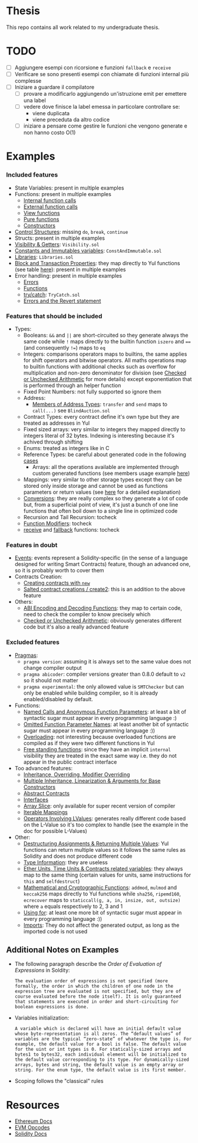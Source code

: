 # Thesis

This repo contains all work related to my undergraduate thesis.

# TODO

- [ ] Aggiungere esempi con ricorsione e funzioni `fallback` e `receive`
- [ ] Verificare se sono presenti esempi con chiamate di funzioni internal più complesse
- [ ] Iniziare a guardare il compilatore
  - [ ] provare a modificarlo aggiungendo un'istruzione emit per emettere una label
  - [ ] vedere dove finisce la label emessa in particolare controllare se:
    - viene duplicata
    - viene preceduta da altro codice
  - [ ] iniziare a pensare come gestire le funzioni che vengono generate e non hanno costo O(1)

# Examples

### Included features

- State Variables: present in multiple examples
- Functions: present in multiple examples
  - [Internal function calls](https://docs.soliditylang.org/en/latest/control-structures.html#internal-function-calls)
  - [External function calls](https://docs.soliditylang.org/en/latest/control-structures.html#external-function-calls)
  - [View functions](https://docs.soliditylang.org/en/latest/contracts.html#view-functions)
  - [Pure functions](https://docs.soliditylang.org/en/latest/contracts.html#pure-functions)
  - [Constructors](https://docs.soliditylang.org/en/latest/contracts.html#constructors)
- [Control Structures](https://docs.soliditylang.org/en/latest/control-structures.html#control-structures): missing `do`, `break`, `continue`
- Structs: present in multiple examples
- [Visibility & Getters](https://docs.soliditylang.org/en/latest/contracts.html#visibility-and-getters): `Visibility.sol`
- [Constants and Immutables variables](https://docs.soliditylang.org/en/latest/contracts.html#constant-and-immutable-state-variables): `ConstAndImmutable.sol`
- [Libraries](https://docs.soliditylang.org/en/latest/contracts.html#libraries): `Libraries.sol`
- [Block and Transaction Properties](https://docs.soliditylang.org/en/latest/units-and-global-variables.html#block-and-transaction-properties): they map directly to Yul functions (see table [here](https://docs.soliditylang.org/en/latest/yul.html#evm-dialect)): present in multiple examples
- Error handling: present in multiple examples
  - [Errors](https://docs.soliditylang.org/en/latest/structure-of-a-contract.html#errors)
  - [Functions](https://docs.soliditylang.org/en/latest/control-structures.html#error-handling-assert-require-revert-and-exceptions)
  - [try/catch](https://docs.soliditylang.org/en/latest/control-structures.html#try-catch): `TryCatch.sol`
  - [Errors and the Revert statement](https://docs.soliditylang.org/en/latest/contracts.html#errors-and-the-revert-statement)

### Features that should be included

- Types:
  - Booleans: `&&` and `||` are short-circuited so they generate always the same code while `!` maps directly to the builtin function `iszero` and `==` (and consequently `!=`) maps to `eq`
  - Integers: comparisons operators maps to builtins, the same applies for shift operators and bitwise operators. All maths operations map to builtin functions with additional checks such as overflow for multiplication and non-zero denominator for division (see [Checked or Unchecked Arithmetic](https://docs.soliditylang.org/en/latest/control-structures.html#checked-or-unchecked-arithmetic) for more details) except exponentiation that is performed through an helper function
  - Fixed Point Numbers: not fully supported so ignore them
  - Address:
    - [Members of Address Types](https://docs.soliditylang.org/en/latest/units-and-global-variables.html#members-of-address-types): `transfer` and `send` maps to `call(...)` see `BlindAuction.sol`
  - Contract Types: every contract define it's own type but they are treated as addresses in Yul
  - Fixed sized arrays: very similar to integers they mapped directly to integers literal of 32 bytes. Indexing is interesting because it's achived through shifting
  - Enums: treated as integers like in C
  - Reference Types: be careful about generated code in the following [cases](https://docs.soliditylang.org/en/latest/types.html#data-location-and-assignment-behaviour)
    - Arrays: all the operations available are implemented through custom generated functions (see members usage example [here](https://docs.soliditylang.org/en/latest/types.html#array-members))
  - Mappings: very similar to other storage types except they can be stored only inside storage and cannot be used as functions parameters or return values (see [here](https://docs.soliditylang.org/en/latest/types.html#mapping-types) for a detailed explanation)
  - [Conversions](https://docs.soliditylang.org/en/latest/types.html#conversions-between-elementary-types): they are really complex so they generate a lot of code but, from a superficial point of view, it's just a bunch of one line functions that often boil down to a single line in optimized code
  - Recursion and Tail Recursion: tocheck
  - [Function Modifiers](https://docs.soliditylang.org/en/latest/contracts.html#function-modifiers): tocheck
  - [receive](https://docs.soliditylang.org/en/latest/contracts.html#receive-ether-function) and [fallback](https://docs.soliditylang.org/en/latest/contracts.html#fallback-function) functions: tocheck

### Features in doubt

- [Events](https://docs.soliditylang.org/en/latest/contracts.html#events): events represent a Solidity-specific (in the sense of a language designed for writing Smart Contracts) feature, though an advanced one, so it is probably worth to cover them
- Contracts Creation:
  - [Creating contracts with `new`](https://docs.soliditylang.org/en/latest/control-structures.html#creating-contracts-via-new)
  - [Salted contract creations / create2](https://docs.soliditylang.org/en/latest/control-structures.html#salted-contract-creations-create2): this is an addition to the above feature
- Others:
  - [ABI Encoding and Decoding Functions](https://docs.soliditylang.org/en/latest/units-and-global-variables.html#abi-encoding-and-decoding-functions): they map to certain code, need to check the compiler to know precisely which
  - [Checked or Unchecked Arithmetic](https://docs.soliditylang.org/en/latest/control-structures.html#checked-or-unchecked-arithmetic): obviously generates different code but it's also a really advanced feature

### Excluded features

- [Pragmas](https://docs.soliditylang.org/en/latest/layout-of-source-files.html#pragmas):
  - `pragma version`: assuming it is always set to the same value does not change compiler output
  - `pragma abicoder`: compiler versions greater than 0.8.0 default to `v2` so it should not matter
  - `pragma experimental`: the only allowed value is `SMTChecker` but can only be enabled while building compiler, so it is already enabled/disabled by default.
- Functions:
  - [Named Calls and Anonymous Function Parameters](https://docs.soliditylang.org/en/latest/control-structures.html#named-calls-and-anonymous-function-parameters): at least a bit of syntactic sugar must appear in every programming language :)
  - [Omitted Function Parameter Names](https://docs.soliditylang.org/en/latest/control-structures.html#omitted-function-parameter-names): at least another bit of syntactic sugar must appear in every programming language :))
  - [Overloading](https://docs.soliditylang.org/en/latest/contracts.html#function-overloading): not interesting because overloaded functions are compiled as if they were two different functions in Yul
  - [Free standing functions](https://docs.soliditylang.org/en/latest/contracts.html#functions): since they have an implicit `internal` visibility they are treated in the exact same way i.e. they do not appear in the public contract interface
- Too advanced features:
  - [Inheritance, Overriding, Modifier Overriding](https://docs.soliditylang.org/en/latest/contracts.html#inheritance)
  - [Multiple Inheritance, Linearization & Arguments for Base Constructors](https://docs.soliditylang.org/en/latest/contracts.html#multiple-inheritance-and-linearization)
  - [Abstract Contracts](https://docs.soliditylang.org/en/latest/contracts.html#abstract-contracts)
  - [Interfaces](https://docs.soliditylang.org/en/latest/contracts.html#interfaces)
  - [Array Slice](https://docs.soliditylang.org/en/latest/types.html#array-slices): only available for super recent version of compiler
  - [Iterable Mappings](https://docs.soliditylang.org/en/latest/types.html#iterable-mappings)
  - [Operators Involving LValues](https://docs.soliditylang.org/en/latest/types.html#operators-involving-lvalues): generates really different code based on the L-Value so it's too complex to handle (see the example in the doc for possible L-Values)
- Other:
  - [Destructuring Assignments & Returning Multiple Values](https://docs.soliditylang.org/en/latest/control-structures.html#destructuring-assignments-and-returning-multiple-values): Yul functions can return multiple values so it follows the same rules as Solidity and does not produce different code
  - [Type Information](https://docs.soliditylang.org/en/latest/units-and-global-variables.html#type-information): they are useless
  - [Ether Units, Time Units & Contracts related variables](https://docs.soliditylang.org/en/latest/units-and-global-variables.html#ether-units): they always map to the same thing (certain values for units, same instructions for `this` and `selfdestruct`)
  - [Mathematical and Cryptographic Functions](https://docs.soliditylang.org/en/latest/units-and-global-variables.html#mathematical-and-cryptographic-functions): `addmod`, `mulmod` and `keccak256` maps directly to Yul functions while `sha256`, `ripemd160`, `ecrecover` maps to `staticcall(g, a, in, insize, out, outsize)` where `a` equals respectively to 2, 3 and 1
  - [Using for](https://docs.soliditylang.org/en/latest/contracts.html#using-for): at least one more bit of syntactic sugar must appear in every programming language :))
  - [Imports](https://docs.soliditylang.org/en/latest/layout-of-source-files.html#importing-other-source-files): They do not affect the generated output, as long as the imported code is not used

## Additional Notes on Examples

- The following paragraph describe the _Order of Evaluation of Expressions_ in Soldity:
  ```
  The evaluation order of expressions is not specified (more formally, the order in which the children of one node in the expression tree are evaluated is not specified, but they are of course evaluated before the node itself). It is only guaranteed that statements are executed in order and short-circuiting for boolean expressions is done.
  ```
- Variables initialization:
  ```
  A variable which is declared will have an initial default value whose byte-representation is all zeros. The “default values” of variables are the typical “zero-state” of whatever the type is. For example, the default value for a bool is false. The default value for the uint or int types is 0. For statically-sized arrays and bytes1 to bytes32, each individual element will be initialized to the default value corresponding to its type. For dynamically-sized arrays, bytes and string, the default value is an empty array or string. For the enum type, the default value is its first member.
  ```
- Scoping follows the "classical" rules

# Resources

- [Ethereum Docs](https://ethereum.org/en/developers/docs/)
- [EVM Opcodes](https://www.ethervm.io/)
- [Solidity Docs](https://docs.soliditylang.org/en/latest/)
